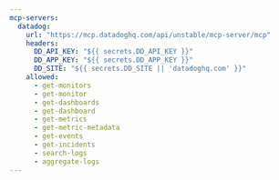 ```yaml
---
mcp-servers:
  datadog:
    url: "https://mcp.datadoghq.com/api/unstable/mcp-server/mcp"
    headers:
      DD_API_KEY: "${{ secrets.DD_API_KEY }}"
      DD_APP_KEY: "${{ secrets.DD_APP_KEY }}"
      DD_SITE: "${{ secrets.DD_SITE || 'datadoghq.com' }}"
    allowed:
      - get-monitors
      - get-monitor
      - get-dashboards
      - get-dashboard
      - get-metrics
      - get-metric-metadata
      - get-events
      - get-incidents
      - search-logs
      - aggregate-logs
---
```


<!--

Datadog MCP Server
Observability and monitoring platform integration

Provides comprehensive access to Datadog monitoring, logs, metrics, and incidents
Documentation: https://github.com/GeLi2001/datadog-mcp-server

This shared configuration provides Datadog MCP server integration for monitoring, 
observability, and log analysis via HTTP API.

Available tools:
  - get-monitors: Fetch monitors with optional filtering by group states and tags
  - get-monitor: Get details of a specific monitor by ID
  - get-dashboards: List all dashboards in your Datadog account
  - get-dashboard: Get a specific dashboard by ID with its full definition
  - get-metrics: List available metrics in your Datadog account
  - get-metric-metadata: Get metadata for a specific metric (unit, type, description)
  - get-events: Fetch events within a specified time range
  - get-incidents: List incidents with optional filtering and pagination
  - search-logs: Search logs with advanced query filtering, time ranges, and sorting
  - aggregate-logs: Perform analytics and aggregations on log data with grouping
#
Setup:
  1. Create Datadog API Keys:
     - Log in to your Datadog account
     - Go to Organization Settings > API Keys to create an API key
     - Go to Organization Settings > Application Keys to create an application key
#
  2. Add Repository Secrets:
     - DD_API_KEY: Your Datadog API key (required)
     - DD_APP_KEY: Your Datadog Application key (required)
     - DD_SITE: Your Datadog site domain (optional, defaults to datadoghq.com)
#
  3. Include in Your Workflow:
     imports:
       - shared/mcp/datadog.md
#
Regional Endpoints:
  The DD_SITE secret should match your Datadog region:
  - US (Default): datadoghq.com
  - EU: datadoghq.eu
  - US3 (GovCloud): ddog-gov.com
  - US5: us5.datadoghq.com
  - AP1: ap1.datadoghq.com
#
Example Usage:
  Search for error logs in the web-app service from the last hour and 
  summarize the most common errors.
#
Connection Type:
  This configuration uses HTTP MCP server type, connecting directly to the 
  Datadog MCP API endpoint. Authentication is handled via HTTP headers.
#
Troubleshooting:
  403 Forbidden Errors - Verify that:
  - Your API key and Application key are correct
  - The keys have necessary permissions to access requested resources
  - You're using the correct endpoint for your region
  - Your Datadog account has access to the requested data
#
Usage:
  imports:
    - shared/mcp/datadog.md

-->
